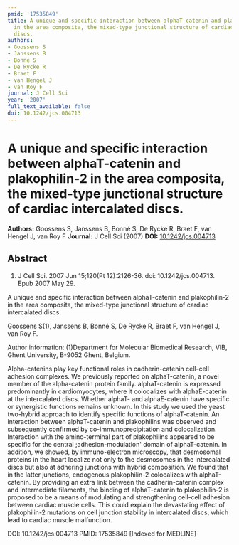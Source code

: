 ```yaml
---
pmid: '17535849'
title: A unique and specific interaction between alphaT-catenin and plakophilin-2
  in the area composita, the mixed-type junctional structure of cardiac intercalated
  discs.
authors:
- Goossens S
- Janssens B
- Bonné S
- De Rycke R
- Braet F
- van Hengel J
- van Roy F
journal: J Cell Sci
year: '2007'
full_text_available: false
doi: 10.1242/jcs.004713
---
```


# A unique and specific interaction between alphaT-catenin and plakophilin-2 in the area composita, the mixed-type junctional structure of cardiac intercalated discs.
**Authors:** Goossens S, Janssens B, Bonné S, De Rycke R, Braet F, van Hengel J, van Roy F
**Journal:** J Cell Sci (2007)
**DOI:** [10.1242/jcs.004713](https://doi.org/10.1242/jcs.004713)

## Abstract

1. J Cell Sci. 2007 Jun 15;120(Pt 12):2126-36. doi: 10.1242/jcs.004713. Epub 2007
 May 29.

A unique and specific interaction between alphaT-catenin and plakophilin-2 in 
the area composita, the mixed-type junctional structure of cardiac intercalated 
discs.

Goossens S(1), Janssens B, Bonné S, De Rycke R, Braet F, van Hengel J, van Roy 
F.

Author information:
(1)Department for Molecular Biomedical Research, VIB, Ghent University, B-9052 
Ghent, Belgium.

Alpha-catenins play key functional roles in cadherin-catenin cell-cell adhesion 
complexes. We previously reported on alphaT-catenin, a novel member of the 
alpha-catenin protein family. alphaT-catenin is expressed predominantly in 
cardiomyocytes, where it colocalizes with alphaE-catenin at the intercalated 
discs. Whether alphaT- and alphaE-catenin have specific or synergistic functions 
remains unknown. In this study we used the yeast two-hybrid approach to identify 
specific functions of alphaT-catenin. An interaction between alphaT-catenin and 
plakophilins was observed and subsequently confirmed by co-immunoprecipitation 
and colocalization. Interaction with the amino-terminal part of plakophilins 
appeared to be specific for the central ;adhesion-modulation' domain of 
alphaT-catenin. In addition, we showed, by immuno-electron microscopy, that 
desmosomal proteins in the heart localize not only to the desmosomes in the 
intercalated discs but also at adhering junctions with hybrid composition. We 
found that in the latter junctions, endogenous plakophilin-2 colocalizes with 
alphaT-catenin. By providing an extra link between the cadherin-catenin complex 
and intermediate filaments, the binding of alphaT-catenin to plakophilin-2 is 
proposed to be a means of modulating and strengthening cell-cell adhesion 
between cardiac muscle cells. This could explain the devastating effect of 
plakophilin-2 mutations on cell junction stability in intercalated discs, which 
lead to cardiac muscle malfunction.

DOI: 10.1242/jcs.004713
PMID: 17535849 [Indexed for MEDLINE]

